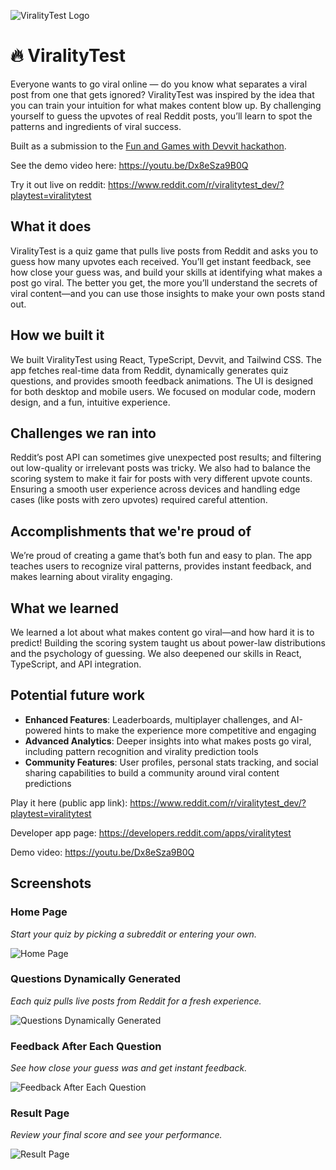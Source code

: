 ![ViralityTest Logo](https://i.ibb.co/fVNMnMLL/logo.png)

# 🔥 ViralityTest

Everyone wants to go viral online — do you know what separates a viral post from one that gets ignored? ViralityTest was inspired by the idea that you can train your intuition for what makes content blow up. By challenging yourself to guess the upvotes of real Reddit posts, you’ll learn to spot the patterns and ingredients of viral success.

Built as a submission to the <a href="https://redditfunandgames.devpost.com/">Fun and Games with Devvit hackathon</a>.

See the demo video here: https://youtu.be/Dx8eSza9B0Q

Try it out live on reddit: https://www.reddit.com/r/viralitytest_dev/?playtest=viralitytest 

## What it does
ViralityTest is a quiz game that pulls live posts from Reddit and asks you to guess how many upvotes each received. You’ll get instant feedback, see how close your guess was, and build your skills at identifying what makes a post go viral. The better you get, the more you’ll understand the secrets of viral content—and you can use those insights to make your own posts stand out.

## How we built it
We built ViralityTest using React, TypeScript, Devvit, and Tailwind CSS. The app fetches real-time data from Reddit, dynamically generates quiz questions, and provides smooth feedback animations. The UI is designed for both desktop and mobile users. We focused on modular code, modern design, and a fun, intuitive experience.

## Challenges we ran into
Reddit’s post API can sometimes give unexpected post results; and filtering out low-quality or irrelevant posts was tricky. We also had to balance the scoring system to make it fair for posts with very different upvote counts. Ensuring a smooth user experience across devices and handling edge cases (like posts with zero upvotes) required careful attention.

## Accomplishments that we're proud of
We’re proud of creating a game that’s both fun and easy to plan. The app teaches users to recognize viral patterns, provides instant feedback, and makes learning about virality engaging.

## What we learned
We learned a lot about what makes content go viral—and how hard it is to predict! Building the scoring system taught us about power-law distributions and the psychology of guessing. We also deepened our skills in React, TypeScript, and API integration.

## Potential future work
- **Enhanced Features**: Leaderboards, multiplayer challenges, and AI-powered hints to make the experience more competitive and engaging
- **Advanced Analytics**: Deeper insights into what makes posts go viral, including pattern recognition and virality prediction tools
- **Community Features**: User profiles, personal stats tracking, and social sharing capabilities to build a community around viral content predictions


Play it here (public app link): https://www.reddit.com/r/viralitytest_dev/?playtest=viralitytest

Developer app page: https://developers.reddit.com/apps/viralitytest

Demo video: https://youtu.be/Dx8eSza9B0Q

## Screenshots

### Home Page
*Start your quiz by picking a subreddit or entering your own.*

![Home Page](img/home_page.png)

### Questions Dynamically Generated
*Each quiz pulls live posts from Reddit for a fresh experience.*

![Questions Dynamically Generated](img/questions_dynamically_generated.png)

### Feedback After Each Question
*See how close your guess was and get instant feedback.*

![Feedback After Each Question](img/feedback_after_each_question.png)

### Result Page
*Review your final score and see your performance.*

![Result Page](img/result_page.png)

